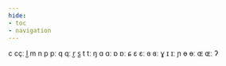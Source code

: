 ```yaml
---
hide:
- toc
- navigation
---
```

c
cçː
l̺
m
n
p
pː
q
qː
r̺
s̺
t
tː
ŋ
ɑ
ɑː
ɒ
ɒː
ɕ
ɛ
ɛː
ɞ
ɞː
ɣ
ɪ
ɪː
ɲ
ɵ
ɵː
ɶ
ɶː
ʔ
